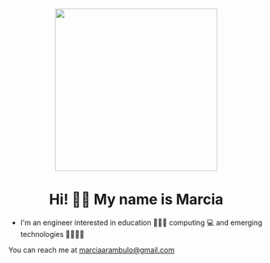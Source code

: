 <h1 align="center"> <img src="https://media.giphy.com/media/SUcApSWjPwQMARvcM8/giphy.gif" width="320" height="320"> </h1>

<h1 align="center"> Hi! 👋🏽 My name is Marcia </h1>

- I'm an engineer interested in education 👩🏻‍🏫 computing 💻 and emerging technologies 📱🔐📡🎆


You can reach me at marciaarambulo@gmail.com


